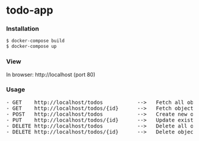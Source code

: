 # todo-app
### Installation

```sh
$ docker-compose build
$ docker-compose up
```

### View
In browser: http://localhost (port 80)

### Usage
<pre>
- GET    http://localhost/todos           -->   Fetch all objects
- GET    http://localhost/todos/{id}      -->   Fetch object with specified id
- POST   http://localhost/todos           -->   Create new object (At minimum 'text' property is required)
- PUT    http://localhost/todos/{id}      -->   Update existing object
- DELETE http://localhost/todos           -->   Delete all objects
- DELETE http://localhost/todos/{id}      -->   Delete object with specified id
</pre>
